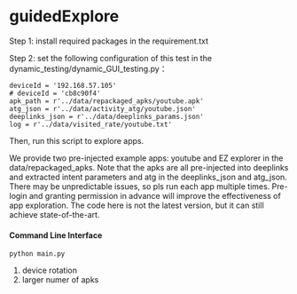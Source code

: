 # guidedExplore
Step 1: install required packages in the requirement.txt

Step 2:
set the following configuration of this test in the dynamic_testing/dynamic_GUI_testing.py：

    deviceId = '192.168.57.105'
    # deviceId = 'cb8c90f4'
    apk_path = r'../data/repackaged_apks/youtube.apk'
    atg_json = r'../data/activity_atg/youtube.json'
    deeplinks_json = r'../data/deeplinks_params.json'
    log = r'../data/visited_rate/youtube.txt'
    
 Then, run this script to explore apps.
 
 We provide two pre-injected example apps: youtube and EZ explorer in the data/repackaged_apks.
 Note that the apks are all pre-injected into deeplinks and extracted intent parameters and atg in the deeplinks_json and atg_json.
 There may be unpredictable issues, so pls run each app multiple times.
 Pre-login and granting permission in advance will improve the effectiveness of app exploration.
 The code here is not the latest version, but it can still achieve state-of-the-art.
 
 #### Command Line Interface
 `python main.py`
 
1. device rotation
2. larger numer of apks

